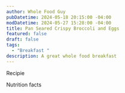 ```yaml
---
author: Whole Food Guy
pubDatetime: 2024-05-18 20:15:00 -04:00
modDatetime: 2024-05-27 15:28:00 -04:00
title: Pan Seared Crispy Broccoli and Eggs
featured: false
draft: false
tags:
  - "Breakfast "
description: A great whole food breakfast
---
```

Recipie

Nutrition facts